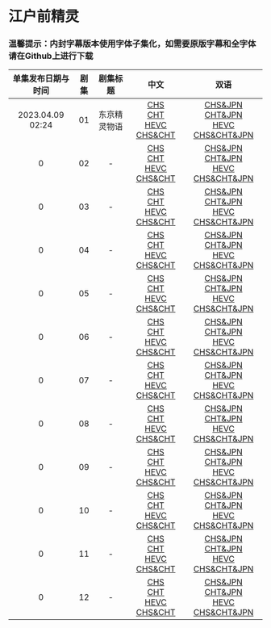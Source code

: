 # 江户前精灵

### 温馨提示：内封字幕版本使用字体子集化，如需要原版字幕和全字体请在Github上进行下载


单集发布日期与时间 | 剧集 | 剧集标题 | 中文 | 双语
:---: | :---: | :---: |  :---: | :---:
2023.04.09 02:24 | 01 | 东京精灵物语 | [CHS](https://bangumi.moe/torrent/6431b175685d5f00073612e3)<br/>[CHT](https://bangumi.moe/torrent/6431b1a0685d5f0007361355)<br/>[HEVC CHS&CHT](https://bangumi.moe/torrent/6431be18685d5f0007363cb9) | [CHS&JPN]()<br/>[CHT&JPN]()<br/>[HEVC CHS&CHT&JPN]() 
0 | 02 | -  | [CHS]()<br/>[CHT]()<br/>[HEVC CHS&CHT]() | [CHS&JPN]()<br/>[CHT&JPN]()<br/>[HEVC CHS&CHT&JPN]() 
0 | 03 | -  | [CHS]()<br/>[CHT]()<br/>[HEVC CHS&CHT]() | [CHS&JPN]()<br/>[CHT&JPN]()<br/>[HEVC CHS&CHT&JPN]() 
0 | 04 | -  | [CHS]()<br/>[CHT]()<br/>[HEVC CHS&CHT]() | [CHS&JPN]()<br/>[CHT&JPN]()<br/>[HEVC CHS&CHT&JPN]() 
0 | 05 | -  | [CHS]()<br/>[CHT]()<br/>[HEVC CHS&CHT]() | [CHS&JPN]()<br/>[CHT&JPN]()<br/>[HEVC CHS&CHT&JPN]() 
0 | 06 | -  | [CHS]()<br/>[CHT]()<br/>[HEVC CHS&CHT]() | [CHS&JPN]()<br/>[CHT&JPN]()<br/>[HEVC CHS&CHT&JPN]() 
0 | 07 | -  | [CHS]()<br/>[CHT]()<br/>[HEVC CHS&CHT]() | [CHS&JPN]()<br/>[CHT&JPN]()<br/>[HEVC CHS&CHT&JPN]() 
0 | 08 | -  | [CHS]()<br/>[CHT]()<br/>[HEVC CHS&CHT]() | [CHS&JPN]()<br/>[CHT&JPN]()<br/>[HEVC CHS&CHT&JPN]() 
0 | 09 | -  | [CHS]()<br/>[CHT]()<br/>[HEVC CHS&CHT]() | [CHS&JPN]()<br/>[CHT&JPN]()<br/>[HEVC CHS&CHT&JPN]() 
0 | 10 | -  | [CHS]()<br/>[CHT]()<br/>[HEVC CHS&CHT]() | [CHS&JPN]()<br/>[CHT&JPN]()<br/>[HEVC CHS&CHT&JPN]() 
0 | 11 | -  | [CHS]()<br/>[CHT]()<br/>[HEVC CHS&CHT]() | [CHS&JPN]()<br/>[CHT&JPN]()<br/>[HEVC CHS&CHT&JPN]() 
0 | 12 | -  | [CHS]()<br/>[CHT]()<br/>[HEVC CHS&CHT]() | [CHS&JPN]()<br/>[CHT&JPN]()<br/>[HEVC CHS&CHT&JPN]() 
